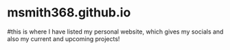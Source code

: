 # msmith368.github.io
#this is where I have listed my personal website, which gives my socials and also my current and upcoming projects!
